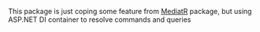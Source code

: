 This package is just coping some feature from [MediatR](https://github.com/jbogard/MediatR) package, but using ASP.NET DI container to resolve commands and queries
